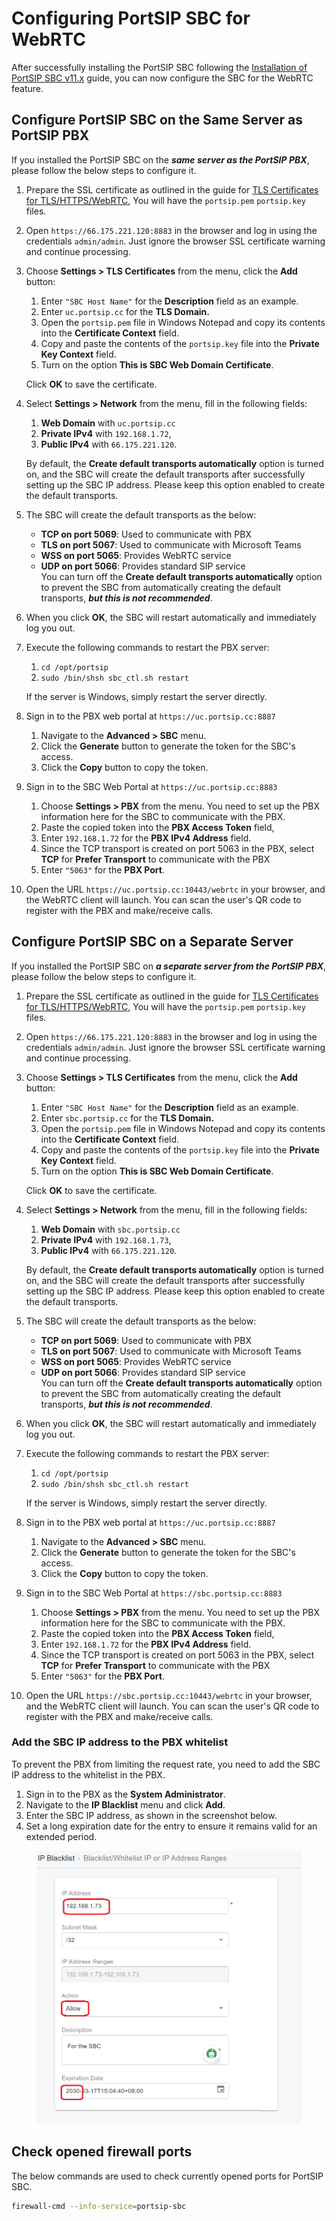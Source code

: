 # Configuring PortSIP SBC for WebRTC

After successfully installing the PortSIP SBC following the [Installation of PortSIP SBC v11.x](./) guide, you can now configure the SBC for the WebRTC feature.

## Configure PortSIP SBC on the Same Server as PortSIP PBX

If you installed the PortSIP SBC on the _**same server as the PortSIP PBX**_, please follow the below steps to configure it.

1. Prepare the SSL certificate as outlined in the guide for [TLS Certificates for TLS/HTTPS/WebRTC](../../certificates-for-tls-https-webrtc/), You will have the `portsip.pem`  `portsip.key` files.
2. Open `https://66.175.221.120:8883` in the browser and log in using the credentials `admin/admin`. Just ignore the browser SSL certificate warning and continue processing.
3.  Choose **Settings > TLS Certificates** from the menu, click the **Add** button:

    1. Enter `"SBC Host Name"` for the **Description** field as an example.
    2. Enter `uc.portsip.cc` for the **TLS Domain.**
    3. Open the `portsip.pem` file in Windows Notepad and copy its contents into the **Certificate Context** field.&#x20;
    4. Copy and paste the contents of the `portsip.key` file into the **Private Key Context** field.
    5. Turn on the option **This is SBC Web Domain Certificate**.&#x20;

    Click **OK** to save the certificate.
4.  Select **Settings > Network** from the menu, fill in the following fields:&#x20;

    1. **Web Domain** with `uc.portsip.cc`
    2. &#x20;**Private IPv4** with `192.168.1.72`,&#x20;
    3. **Public IPv4** with `66.175.221.120`.&#x20;

    By default, the **Create default transports automatically** option is turned on, and the SBC will create the default transports after successfully setting up the SBC IP address. Please keep this option enabled to create the default transports.
5. The SBC will create the default transports as the below:
   * **TCP on port 5069**: Used to communicate with PBX
   * **TLS on port 5067**: Used to communicate with Microsoft Teams
   * **WSS on port 5065**: Provides WebRTC service
   * **UDP on port 5066**: Provides standard SIP service\
     You can turn off the **Create default transports automatically** option to prevent the SBC from automatically creating the default transports, _**but this is not recommended**_.
6. When you click **OK**, the SBC will restart automatically and immediately log you out.
7.  Execute the following commands to restart the PBX server:

    1. `cd /opt/portsip`
    2. ⁣`sudo /bin/shsh sbc_ctl.sh restart`&#x20;

    If the server is Windows, simply restart the server directly.
8. Sign in to the PBX web portal at `https://uc.portsip.cc:8887`&#x20;
   1. Navigate to the **Advanced > SBC** menu.&#x20;
   2. Click the **Generate** button to generate the token for the SBC's access.&#x20;
   3. Click the **Copy** button to copy the token.
9. Sign in to the SBC Web Portal at `https://uc.portsip.cc:8883`
   1. Choose **Settings > PBX** from the menu. You need to set up the PBX information here for the SBC to communicate with the PBX.&#x20;
   2. Paste the copied token into the **PBX Access Token** field,&#x20;
   3. Enter `192.168.1.72` for the **PBX IPv4 Address** field.&#x20;
   4. Since the TCP transport is created on port 5063 in the PBX, select **TCP** for **Prefer Transport** to communicate with the PBX
   5. Enter `"5063"` for the **PBX Port**.
10. Open the URL `https://uc.portsip.cc:10443/webrtc` in your browser, and the WebRTC client will launch. You can scan the user's QR code to register with the PBX and make/receive calls.

## Configure PortSIP SBC on a Separate Server

If you installed the PortSIP SBC on _**a separate server from the PortSIP PBX**_, please follow the below steps to configure it.

1. Prepare the SSL certificate as outlined in the guide for [TLS Certificates for TLS/HTTPS/WebRTC](../../certificates-for-tls-https-webrtc/), You will have the `portsip.pem`  `portsip.key` files.
2. Open `https://66.175.221.120:8883` in the browser and log in using the credentials `admin/admin`. Just ignore the browser SSL certificate warning and continue processing.
3.  Choose **Settings > TLS Certificates** from the menu, click the **Add** button:

    1. Enter `"SBC Host Name"` for the **Description** field as an example.
    2. Enter `sbc.portsip.cc` for the **TLS Domain.**
    3. Open the `portsip.pem` file in Windows Notepad and copy its contents into the **Certificate Context** field.&#x20;
    4. Copy and paste the contents of the `portsip.key` file into the **Private Key Context** field.
    5. Turn on the option **This is SBC Web Domain Certificate**.&#x20;

    Click **OK** to save the certificate.
4.  Select **Settings > Network** from the menu, fill in the following fields:&#x20;

    1. **Web Domain** with `sbc.portsip.cc`
    2. &#x20;**Private IPv4** with `192.168.1.73`,&#x20;
    3. **Public IPv4** with `66.175.221.120`.&#x20;

    By default, the **Create default transports automatically** option is turned on, and the SBC will create the default transports after successfully setting up the SBC IP address. Please keep this option enabled to create the default transports.
5. The SBC will create the default transports as the below:
   * **TCP on port 5069**: Used to communicate with PBX
   * **TLS on port 5067**: Used to communicate with Microsoft Teams
   * **WSS on port 5065**: Provides WebRTC service
   * **UDP on port 5066**: Provides standard SIP service\
     You can turn off the **Create default transports automatically** option to prevent the SBC from automatically creating the default transports, _**but this is not recommended**_.
6. When you click **OK**, the SBC will restart automatically and immediately log you out.
7.  Execute the following commands to restart the PBX server:

    1. `cd /opt/portsip`
    2. ⁣`sudo /bin/shsh sbc_ctl.sh restart`&#x20;

    If the server is Windows, simply restart the server directly.
8. Sign in to the PBX web portal at `https://uc.portsip.cc:8887`&#x20;
   1. Navigate to the **Advanced > SBC** menu.&#x20;
   2. Click the **Generate** button to generate the token for the SBC's access.&#x20;
   3. Click the **Copy** button to copy the token.
9. Sign in to the SBC Web Portal at `https://sbc.portsip.cc:8883`
   1. Choose **Settings > PBX** from the menu. You need to set up the PBX information here for the SBC to communicate with the PBX.&#x20;
   2. Paste the copied token into the **PBX Access Token** field,&#x20;
   3. Enter `192.168.1.72` for the **PBX IPv4 Address** field.&#x20;
   4. Since the TCP transport is created on port 5063 in the PBX, select **TCP** for **Prefer Transport** to communicate with the PBX
   5. Enter `"5063"` for the **PBX Port**.
10. Open the URL `https://sbc.portsip.cc:10443/webrtc` in your browser, and the WebRTC client will launch. You can scan the user's QR code to register with the PBX and make/receive calls.

### Add the SBC IP address to the PBX whitelist

To prevent the PBX from limiting the request rate, you need to add the SBC IP address to the whitelist in the PBX.

1. Sign in to the PBX as the **System Administrator**.
2. Navigate to the **IP Blacklist** menu and click **Add**.
3. Enter the SBC IP address, as shown in the screenshot below.
4. Set a long expiration date for the entry to ensure it remains valid for an extended period.

<figure><img src="../../../../.gitbook/assets/sbc_whitelist.png" alt=""><figcaption></figcaption></figure>

## Check opened firewall ports

The below commands are used to check currently opened ports for PortSIP SBC.

```sh
firewall-cmd --info-service=portsip-sbc
```

